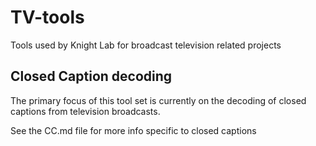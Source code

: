 # TV-tools
Tools used by Knight Lab for broadcast television related projects

## Closed Caption decoding

The primary focus of this tool set is currently on the decoding of closed captions from television broadcasts.

See the CC.md file for more info specific to closed captions
